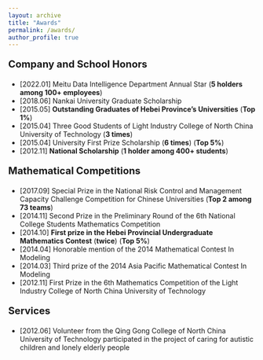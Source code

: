 ```yaml
---
layout: archive
title: "Awards"
permalink: /awards/
author_profile: true
---
```


<p style="font-size: 20px; font-weight: bold;">Company and School Honors</p>

- [2022.01] Meitu Data Intelligence Department Annual Star (**5 holders among 100+ employees**)
- [2018.06] Nankai University Graduate Scholarship
- [2015.05] **Outstanding Graduates of Hebei Province’s Universities** (**Top 1%**)
- [2015.04] Three Good Students of Light Industry College of North China University of Technology (**3 times**)
- [2015.04] University First Prize Scholarship (**6 times**) (**Top 5%**)
- [2012.11] **National Scholarship** (**1 holder among 400+ students**)


<p style="font-size: 20px; font-weight: bold;">Mathematical Competitions</p>

- [2017.09] Special Prize in the National Risk Control and Management Capacity Challenge Competition for Chinese Universities (**Top 2 among 73 teams**)
- [2014.11] Second Prize in the Preliminary Round of the 6th National College Students Mathematics Competition
- [2014.10] **First prize in the Hebei Provincial Undergraduate Mathematics Contest** (**twice**) (**Top 5%**)
- [2014.04] Honorable mention of the 2014 Mathematical Contest In Modeling
- [2014.03] Third prize of the 2014 Asia Pacific Mathematical Contest In Modeling
- [2012.11] First Prize in the 6th Mathematics Competition of the Light Industry College of North China University of Technology

<p style="font-size: 20px; font-weight: bold;">Services</p>

- [2012.06] Volunteer from the Qing Gong College of North China University of Technology participated in the project of caring for autistic children and lonely elderly people


